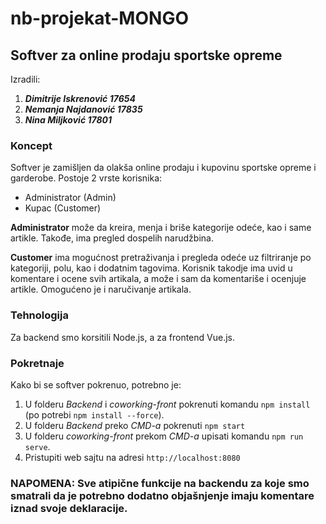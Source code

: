 # nb-projekat-MONGO
## Softver za online prodaju sportske opreme
Izradili:
1. ***Dimitrije Iskrenović 17654***
2. ***Nemanja Najdanović 17835***
3. ***Nina Miljković 17801***

### Koncept

Softver je zamišljen da olakša online prodaju i kupovinu sportske opreme i garderobe.
Postoje 2 vrste korisnika:
*  Administrator (Admin)
*  Kupac (Customer)

**Administrator** može da kreira, menja i briše kategorije odeće, kao i same artikle. Takođe, ima pregled dospelih narudžbina.

**Customer** ima mogućnost pretraživanja i pregleda odeće uz filtriranje po kategoriji, polu, kao i dodatnim tagovima. Korisnik takodje ima uvid u komentare
i ocene svih artikala, a može i sam da komentariše i ocenjuje artikle. Omogućeno je i naručivanje artikala.

### Tehnologija

Za backend smo korsitili Node.js, a za frontend Vue.js.


### Pokretnaje
Kako bi se softver pokrenuo, potrebno je:
1. U folderu *Backend* i *coworking-front* pokrenuti komandu `npm install` (po potrebi `npm install --force`).
2. U folderu *Backend* preko *CMD-a* pokrenuti `npm start` 
3. U folderu *coworking-front* prekom *CMD-a* upisati komandu `npm run serve`. 
4. Pristupiti web sajtu na adresi `http://localhost:8080`

### NAPOMENA: Sve atipične funkcije na backendu za koje smo smatrali da je potrebno dodatno objašnjenje imaju komentare iznad svoje deklaracije.


